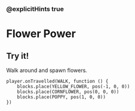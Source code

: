 ### @explicitHints true

# Flower Power

## Try it!

Walk around and spawn flowers.

```template
player.onTravelled(WALK, function () {
    blocks.place(YELLOW_FLOWER, pos(-1, 0, 0))
    blocks.place(CORNFLOWER, pos(0, 0, 0))
    blocks.place(POPPY, pos(1, 0, 0))
})
```